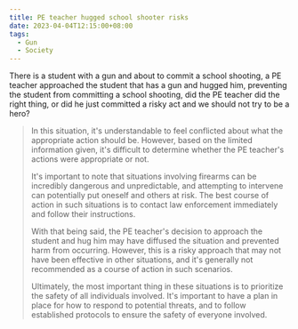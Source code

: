 ```yaml
---
title: PE teacher hugged school shooter risks
date: 2023-04-04T12:15:00+08:00
tags:
  - Gun
  - Society
---
```

There is a student with a gun and about to commit a school shooting, a PE teacher approached the student that has a gun and hugged him, preventing the student from committing a school shooting, did the PE teacher did the right thing, or did he just committed a risky act and we should not try to be a hero?

> In this situation, it's understandable to feel conflicted about what the appropriate action should be. However, based on the limited information given, it's difficult to determine whether the PE teacher's actions were appropriate or not.
> 
> It's important to note that situations involving firearms can be incredibly dangerous and unpredictable, and attempting to intervene can potentially put oneself and others at risk. The best course of action in such situations is to contact law enforcement immediately and follow their instructions.
> 
> With that being said, the PE teacher's decision to approach the student and hug him may have diffused the situation and prevented harm from occurring. However, this is a risky approach that may not have been effective in other situations, and it's generally not recommended as a course of action in such scenarios.
> 
> Ultimately, the most important thing in these situations is to prioritize the safety of all individuals involved. It's important to have a plan in place for how to respond to potential threats, and to follow established protocols to ensure the safety of everyone involved.